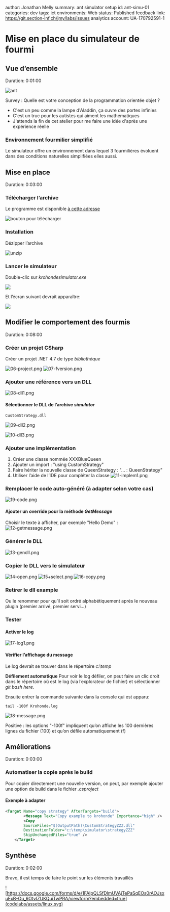 author: Jonathan Melly
summary: ant simulator setup
id: ant-simu-01
categories: dev
tags: ict
environments: Web
status: Published
feedback link: https://git.section-inf.ch/jmy/labs/issues
analytics account: UA-170792591-1

# Mise en place du simulateur de fourmi

## Vue d’ensemble
Duration: 0:01:00

![ant](assets/ant-simu-01/ant-01.png)

Survey
: Quelle est votre conception de la programmation orientée objet ?
<ul>
<li>C'est un peu comme la lampe d'Aladdin, ça ouvre des portes infinies</li>
<li>C'est un truc pour les autistes qui aiment les mathématiques</li>
<li>J'attends la fin de cet atelier pour me faire une idée d'après une expérience réelle</li>
</ul>

### Environnement fourmilier simplifié
Le simulateur offre un environnement dans lequel 3 fourmilières évoluent dans des conditions naturelles simplifiées elles aussi.

## Mise en place
Duration: 0:03:00

### Télécharger l’archive

Le programme est disponible [à cette adresse](https://github.com/ETML-INF/320-POO_2023/blob/main/assets/simulator.zip)

![bouton pour télécharger](assets/ant-simu-01/ant-simu-02-download.png)


### Installation

Dézipper l’archive

![unzip](assets/ant-simu-01/ant-03-extract.png)

### Lancer le simulateur

Double-clic sur *krohondesimulator.exe*

![](assets/ant-simu-01/04-exe.png)

Et l’écran suivant devrait apparaître:

![](assets/ant-simu-01/05-simu.png)


## Modifier le comportement des fourmis
Duration: 0:08:00

### Créer un projet CSharp
Créer un projet .NET 4.7 de type *bibliothèque*

![06-project.png](assets/ant-simu-01/06-project.png)
![07-fversion.png](assets/ant-simu-01/07-fversion.png)

### Ajouter une référence vers un DLL
![08-dll1.png](assets/ant-simu-01/08-dll1.png)

#### Sélectionner le DLL de l’archive *simulator*
```text
CustomStrategy.dll
```
![09-dll2.png](assets/ant-simu-01/09-dll2.png)

![10-dll3.png](assets/ant-simu-01/10-dll3.png)

### Ajouter une implémentation
 1. Créer une classe nommée XXXBlueQueen
 1. Ajouter un import : "using CustomStrategy"
 1. Faire hériter la nouvelle classe de QueenStrategy : "... : QueenStrategy" 
 1. Utiliser l’aide de l’IDE pour compléter la classe
![11-implem1.png](assets/ant-simu-01/11-implem1.png)

### Remplacer le code auto-généré (à adapter selon votre cas)
![19-code.png](assets/ant-simu-01/19-code.png)

#### Ajouter un override pour la méthode *GetMessage*
Choisir le texte à afficher, par exemple "Hello Demo" :
![12-getmessage.png](assets/ant-simu-01/12-getmessage.png)

### Générer le DLL
![13-gendll.png](assets/ant-simu-01/13-gendll.png)

### Copier le DLL vers le simulateur
![14-open.png](assets/ant-simu-01/14-open.png)
![15+select.png](assets/ant-simu-01/15-select.png)
![16-copy.png](assets/ant-simu-01/16-copy.png)

### Retirer le dll example
Ou le renommer pour qu’il soit ordré alphabétiquement après le nouveau plugin 
(premier arrivé, premier servi...)

### Tester

#### Activer le log
![17-log1.png](assets/ant-simu-01/17-log1.png)

#### Vérifier l’affichage du message
Le log devrait se trouver dans le répertoire *c:\temp*

**Défilement automatique**
Pour voir le log défiler, on peut faire un clic droit dans le répertoire
où est le log (via l’explorateur de fichier) et sélectionner *git bash here*.

Ensuite entrer la commande suivante dans la console qui est apparu:
```shell
tail -100f Krohonde.log
```
![18-message.png](assets/ant-simu-01/18-message.png)

Positive
: les options "-100f" impliquent qu’on affiche les 100 dernières lignes du fichier (100) et qu’on défile automatiquement (f)

## Améliorations
Duration: 0:03:00

### Automatiser la copie après le build
Pour copier directement une nouvelle version, on peut, par exemple ajouter une option de build dans le fichier *.csproject*

#### Exemple à adapter
```xml
<Target Name="copy strategy" AfterTargets="build">
        <Message Text="Copy example to krohonde" Importance="high" />
        <Copy 
		SourceFiles="$(OutputPath)\CustomStrategyZZZ.dll" 
		DestinationFolder="c:\temp\simulator\strategyZZZ" 
		SkipUnchangedFiles="true" />
    </Target>
```

## Synthèse
Duration: 0:02:00

Bravo, il est temps de faire le point sur les éléments travaillés

![https://docs.google.com/forms/d/e/1FAIpQLSfDlmUVAjTePaSqEOs0rAOJsxuExB-Ou_6OtvIZUKQuiTwPRA/viewform?embedded=true](codelabs/assets/linux.svg)
